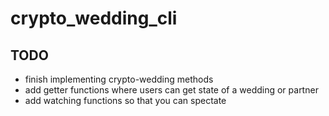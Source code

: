 # crypto_wedding_cli

## TODO

- finish implementing crypto-wedding methods
- add getter functions where users can get state of a wedding or partner
- add watching functions so that you can spectate
